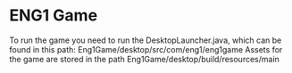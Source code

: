 # ENG1 Game
To run the game you need to run the DesktopLauncher.java, which can be found in this path: Eng1Game/desktop/src/com/eng1/eng1game
Assets for the game are stored in the path Eng1Game/desktop/build/resources/main
